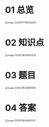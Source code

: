 # 01 总览

<img src="https://cvp.oss-cn-shanghai.aliyuncs.com/202501171542346.png" alt="image-20250117154240284" style="zoom:50%;" />



# 02 知识点

<img src="https://cvp.oss-cn-shanghai.aliyuncs.com/202501160409328.png" alt="image-20250116040929219" style="zoom:50%;" />



# 03 题目

<img src="https://cvp.oss-cn-shanghai.aliyuncs.com/202501160308657.png" alt="image-20250116030801590" style="zoom:50%;" />



# 04 答案

<img src="https://cvp.oss-cn-shanghai.aliyuncs.com/202501160448385.png" alt="image-20250116044851247" style="zoom:50%;" />

